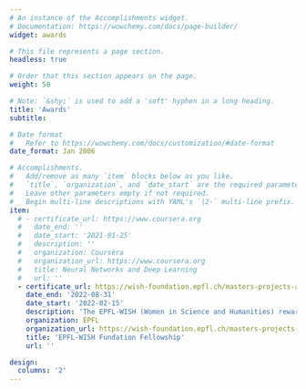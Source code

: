 ```yaml
---
# An instance of the Accomplishments widget.
# Documentation: https://wowchemy.com/docs/page-builder/
widget: awards

# This file represents a page section.
headless: true

# Order that this section appears on the page.
weight: 50

# Note: `&shy;` is used to add a 'soft' hyphen in a long heading.
title: 'Awards'
subtitle:

# Date format
#   Refer to https://wowchemy.com/docs/customization/#date-format
date_format: Jan 2006

# Accomplishments.
#   Add/remove as many `item` blocks below as you like.
#   `title`, `organization`, and `date_start` are the required parameters.
#   Leave other parameters empty if not required.
#   Begin multi-line descriptions with YAML's `|2-` multi-line prefix.
item:
  # - certificate_url: https://www.coursera.org
  #   date_end: ''
  #   date_start: '2021-01-25'
  #   description: ''
  #   organization: Coursera
  #   organization_url: https://www.coursera.org
  #   title: Neural Networks and Deep Learning
  #   url: ''
  - certificate_url: https://wish-foundation.epfl.ch/masters-projects-abroad/
    date_end: '2022-08-31'
    date_start: '2022-02-15'
    description: 'The EPFL-WISH (Women in Science and Humanities) rewards EPFL best female students and support them in their Master's Thesis abroad.'
    organization: EPFL
    organization_url: https://wish-foundation.epfl.ch/masters-projects-abroad/
    title: 'EPFL-WISH Fundation Fellowship'
    url: ''

design:
  columns: '2'
---
```

